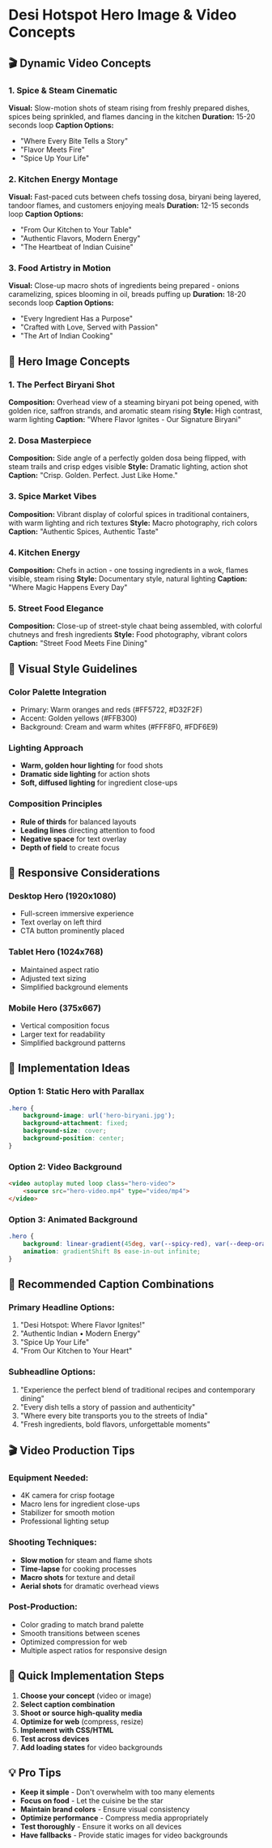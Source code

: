 # Desi Hotspot Hero Image & Video Concepts

## 🎬 **Dynamic Video Concepts**

### 1. **Spice & Steam Cinematic**
**Visual:** Slow-motion shots of steam rising from freshly prepared dishes, spices being sprinkled, and flames dancing in the kitchen
**Duration:** 15-20 seconds loop
**Caption Options:**
- "Where Every Bite Tells a Story"
- "Flavor Meets Fire"
- "Spice Up Your Life"

### 2. **Kitchen Energy Montage**
**Visual:** Fast-paced cuts between chefs tossing dosa, biryani being layered, tandoor flames, and customers enjoying meals
**Duration:** 12-15 seconds loop
**Caption Options:**
- "From Our Kitchen to Your Table"
- "Authentic Flavors, Modern Energy"
- "The Heartbeat of Indian Cuisine"

### 3. **Food Artistry in Motion**
**Visual:** Close-up macro shots of ingredients being prepared - onions caramelizing, spices blooming in oil, breads puffing up
**Duration:** 18-20 seconds loop
**Caption Options:**
- "Every Ingredient Has a Purpose"
- "Crafted with Love, Served with Passion"
- "The Art of Indian Cooking"

## 📸 **Hero Image Concepts**

### 1. **The Perfect Biryani Shot**
**Composition:** Overhead view of a steaming biryani pot being opened, with golden rice, saffron strands, and aromatic steam rising
**Style:** High contrast, warm lighting
**Caption:** "Where Flavor Ignites - Our Signature Biryani"

### 2. **Dosa Masterpiece**
**Composition:** Side angle of a perfectly golden dosa being flipped, with steam trails and crisp edges visible
**Style:** Dramatic lighting, action shot
**Caption:** "Crisp. Golden. Perfect. Just Like Home."

### 3. **Spice Market Vibes**
**Composition:** Vibrant display of colorful spices in traditional containers, with warm lighting and rich textures
**Style:** Macro photography, rich colors
**Caption:** "Authentic Spices, Authentic Taste"

### 4. **Kitchen Energy**
**Composition:** Chefs in action - one tossing ingredients in a wok, flames visible, steam rising
**Style:** Documentary style, natural lighting
**Caption:** "Where Magic Happens Every Day"

### 5. **Street Food Elegance**
**Composition:** Close-up of street-style chaat being assembled, with colorful chutneys and fresh ingredients
**Style:** Food photography, vibrant colors
**Caption:** "Street Food Meets Fine Dining"

## 🎨 **Visual Style Guidelines**

### **Color Palette Integration**
- Primary: Warm oranges and reds (#FF5722, #D32F2F)
- Accent: Golden yellows (#FFB300)
- Background: Cream and warm whites (#FFF8F0, #FDF6E9)

### **Lighting Approach**
- **Warm, golden hour lighting** for food shots
- **Dramatic side lighting** for action shots
- **Soft, diffused lighting** for ingredient close-ups

### **Composition Principles**
- **Rule of thirds** for balanced layouts
- **Leading lines** directing attention to food
- **Negative space** for text overlay
- **Depth of field** to create focus

## 📱 **Responsive Considerations**

### **Desktop Hero (1920x1080)**
- Full-screen immersive experience
- Text overlay on left third
- CTA button prominently placed

### **Tablet Hero (1024x768)**
- Maintained aspect ratio
- Adjusted text sizing
- Simplified background elements

### **Mobile Hero (375x667)**
- Vertical composition focus
- Larger text for readability
- Simplified background patterns

## 🎯 **Implementation Ideas**

### **Option 1: Static Hero with Parallax**
```css
.hero {
    background-image: url('hero-biryani.jpg');
    background-attachment: fixed;
    background-size: cover;
    background-position: center;
}
```

### **Option 2: Video Background**
```html
<video autoplay muted loop class="hero-video">
    <source src="hero-video.mp4" type="video/mp4">
</video>
```

### **Option 3: Animated Background**
```css
.hero {
    background: linear-gradient(45deg, var(--spicy-red), var(--deep-orange));
    animation: gradientShift 8s ease-in-out infinite;
}
```

## 📝 **Recommended Caption Combinations**

### **Primary Headline Options:**
1. "Desi Hotspot: Where Flavor Ignites!"
2. "Authentic Indian • Modern Energy"
3. "Spice Up Your Life"
4. "From Our Kitchen to Your Heart"

### **Subheadline Options:**
1. "Experience the perfect blend of traditional recipes and contemporary dining"
2. "Every dish tells a story of passion and authenticity"
3. "Where every bite transports you to the streets of India"
4. "Fresh ingredients, bold flavors, unforgettable moments"

## 🎬 **Video Production Tips**

### **Equipment Needed:**
- 4K camera for crisp footage
- Macro lens for ingredient close-ups
- Stabilizer for smooth motion
- Professional lighting setup

### **Shooting Techniques:**
- **Slow motion** for steam and flame shots
- **Time-lapse** for cooking processes
- **Macro shots** for texture and detail
- **Aerial shots** for dramatic overhead views

### **Post-Production:**
- Color grading to match brand palette
- Smooth transitions between scenes
- Optimized compression for web
- Multiple aspect ratios for responsive design

## 🚀 **Quick Implementation Steps**

1. **Choose your concept** (video or image)
2. **Select caption combination**
3. **Shoot or source high-quality media**
4. **Optimize for web** (compress, resize)
5. **Implement with CSS/HTML**
6. **Test across devices**
7. **Add loading states** for video backgrounds

## 💡 **Pro Tips**

- **Keep it simple** - Don't overwhelm with too many elements
- **Focus on food** - Let the cuisine be the star
- **Maintain brand colors** - Ensure visual consistency
- **Optimize performance** - Compress media appropriately
- **Test thoroughly** - Ensure it works on all devices
- **Have fallbacks** - Provide static images for video backgrounds 